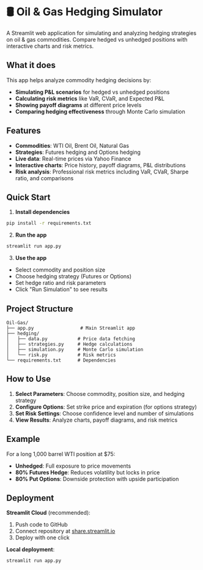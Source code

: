 # 🛢️ Oil & Gas Hedging Simulator

A Streamlit web application for simulating and analyzing hedging strategies on oil & gas commodities. Compare hedged vs unhedged positions with interactive charts and risk metrics.

## What it does

This app helps analyze commodity hedging decisions by:

- **Simulating P&L scenarios** for hedged vs unhedged positions
- **Calculating risk metrics** like VaR, CVaR, and Expected P&L  
- **Showing payoff diagrams** at different price levels
- **Comparing hedging effectiveness** through Monte Carlo simulation

## Features

- **Commodities**: WTI Oil, Brent Oil, Natural Gas
- **Strategies**: Futures hedging and Options hedging
- **Live data**: Real-time prices via Yahoo Finance
- **Interactive charts**: Price history, payoff diagrams, P&L distributions
- **Risk analysis**: Professional risk metrics including VaR, CVaR, Sharpe ratio, and comparisons

## Quick Start

1. **Install dependencies**
```bash
pip install -r requirements.txt
```

2. **Run the app**
```bash
streamlit run app.py
```

3. **Use the app**
- Select commodity and position size
- Choose hedging strategy (Futures or Options)
- Set hedge ratio and risk parameters
- Click "Run Simulation" to see results

## Project Structure

```
Oil-Gas/
├── app.py                 # Main Streamlit app
├── hedging/
│   ├── data.py           # Price data fetching
│   ├── strategies.py     # Hedge calculations
│   ├── simulation.py     # Monte Carlo simulation
│   └── risk.py           # Risk metrics
└── requirements.txt      # Dependencies
```

## How to Use

1. **Select Parameters**: Choose commodity, position size, and hedging strategy
2. **Configure Options**: Set strike price and expiration (for options strategy)
3. **Set Risk Settings**: Choose confidence level and number of simulations
4. **View Results**: Analyze charts, payoff diagrams, and risk metrics

## Example

For a long 1,000 barrel WTI position at $75:
- **Unhedged**: Full exposure to price movements
- **80% Futures Hedge**: Reduces volatility but locks in price
- **80% Put Options**: Downside protection with upside participation

## Deployment

**Streamlit Cloud** (recommended):
1. Push code to GitHub
2. Connect repository at [share.streamlit.io](https://share.streamlit.io)
3. Deploy with one click

**Local deployment**:
```bash
streamlit run app.py
```

